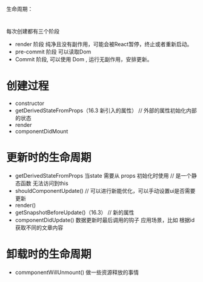 生命周期：

# 

每次创建都有三个阶段

* render 阶段 纯净且没有副作用，可能会被React暂停，终止或者重新启动。
* pre-commit 阶段 可以读取Dom
* Commit 阶段, 可以使用 Dom , 运行无副作用，安排更新。

# 创建过程

* constructor
* getDerivedStateFromProps（16.3 新引入的属性） // 外部的属性初始化内部的状态
* render 
* componentDidMount

# 更新时的生命周期

* getDerivedStateFromProps 当state 需要从 props 初始化时使用 // 是一个静态函数 无法访问到this
* shouldComponentUpdate() // 可以进行新能优化，可以手动设置ui是否需要更新
* render()
* getSnapshotBeforeUpdate()（16.3） // 新的属性
* componentDidUpdate() 数据更新时最后调用的钩子 应用场景，比如 根据id获取不同的文章内容

# 卸载时的生命周期

* commponentWillUnmount() 做一些资源释放的事情